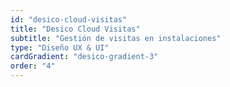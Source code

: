 ```yaml
---
id: "desico-cloud-visitas"
title: "Desico Cloud Visitas"
subtitle: "Gestión de visitas en instalaciones"
type: "Diseño UX & UI"
cardGradient: "desico-gradient-3"
order: "4"
---
```

